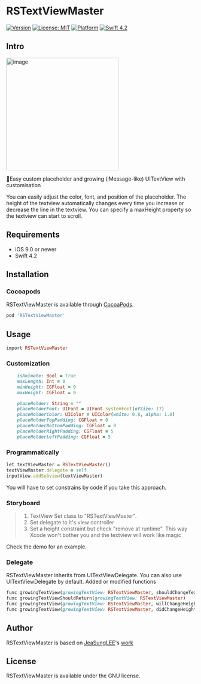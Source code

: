 # RSTextViewMaster
[![Version](https://img.shields.io/cocoapods/v/RSTextViewMaster.svg?style=flat)](https://github.com/iPhoNewsRO/RSTextViewMaster)
[![License: MIT](https://img.shields.io/badge/license-GNU-blue.svg?style=flat)](https://github.com/iPhoNewsRO/RSTextViewMaster/blob/master/LICENSE.md)
[![Platform](https://img.shields.io/cocoapods/p/TextViewMaster.svg?style=flat)](https://github.com/iPhoNewsRO/RSTextViewMaster)
[![Swift 4.2](https://img.shields.io/badge/Swift-4.2-orange.svg?style=flat)](https://github.com/iPhoNewsRO/RSTextViewMaster)
## Intro
<img width="300" alt="image" src="https://github.com/iPhoNewsRO/RSTextViewMaster/blob/master/intro.gif">

📱Easy custom placeholder and growing (iMessage-like) UITextView with customisation 

You can easily adjust the color, font, and position of the placeholder.
The height of the textview automatically changes every time you increase or decrease the line in the textview.
You can specify a maxHeight property so the textview can start to scroll.

## Requirements
* iOS 9.0 or newer
* Swift 4.2


## Installation
### Cocoapods

RSTextViewMaster is available through [CocoaPods](http://cocoapods.org).

```ruby
pod 'RSTextViewMaster'
```

## Usage

```ruby
import RSTextViewMaster
```
### Customization
```ruby
    isAnimate: Bool = true                                          
    maxLength: Int = 0                                              
    minHeight: CGFloat = 0                                          
    maxHeight: CGFloat = 0                                          

    placeHolder: String = ""                                        
    placeHolderFont: UIFont = UIFont.systemFont(ofSize: 17)         
    placeHolderColor: UIColor = UIColor(white: 0.8, alpha: 1.0)     
    placeHolderTopPadding: CGFloat = 0                              
    placeHolderBottomPadding: CGFloat = 0                           
    placeHolderRightPadding: CGFloat = 5                            
    placeHolderLeftPadding: CGFloat = 5                             
```
### Programmatically
```ruby
let textViewMaster = RSTextViewMaster()
textViewMaster.delegate = self       
inputView.addSubview(textViewMaster)
```

You will have to set constrains by code if you take this approach.
        
### Storyboard
> 1. TextView Set class to "RSTextViewMaster".
> 2. Set delegate to it's view controller
> 3. Set a height constraint but check "remove at runtime". This way Xcode won't bother you and the textview will work like magic

Check the demo for an example.

### Delegate
RSTextViewMaster inherits from UITextViewDelegate.
You can also use UITextViewDelegate by default.
Added or modified functions
```ruby
func growingTextView(growingTextView: RSTextViewMaster, shouldChangeTextInRange range:NSRange, replacementText text:String) -> Bool
func growingTextViewShouldReturn(growingTextView: RSTextViewMaster) 
func growingTextView(growingTextView: RSTextViewMaster, willChangeHeight height:CGFloat)
func growingTextView(growingTextView: RSTextViewMaster, didChangeHeight height:CGFloat)
```

## Author
RSTextViewMaster is based on [JeaSungLEE](https://github.com/JeaSungLEE)'s [work](https://github.com/JeaSungLEE/TextViewMaster)

## License
RSTextViewMaster is available under the GNU license.
